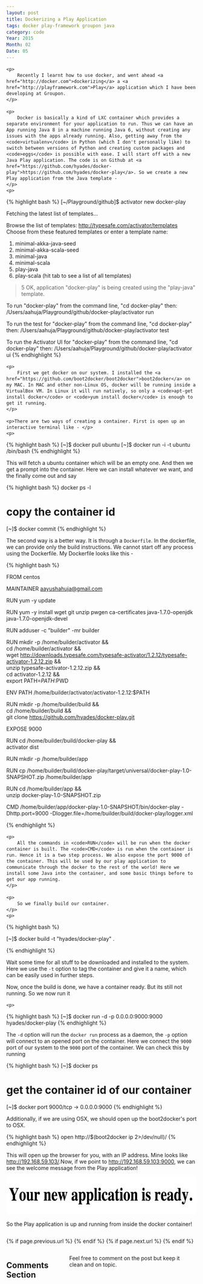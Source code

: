 ```yaml
---
layout: post
title: Dockerizing a Play Application
tags: docker play-framework groupon java
category: code
Year: 2015
Month: 02
Date: 05
---
```


<div>

	<p>
		Recently I learnt how to use docker, and went ahead <a href="http://docker.com">dockerizing</a> a <a href="http://playframework.com">Play</a> application which I have been developing at Groupon.
	</p>

	<p>
		Docker is basically a kind of LXC container which provides a separate environment for your application to run. Thus we can have an App running Java 8 in a machine running Java 6, without creating any issues with the apps already running. Also, getting away from the <code>virtualenv</code> in Python (which I don't personally like) to switch between versions of Python and creating custom packages and <code>eggs</code> is possible with ease. I will start off with a new Java Play application. The code is on Github at <a href="https://github.com/hyades/docker-play">https://github.com/hyades/docker-play</a>. So we create a new Play application from the Java template - 
	</p>
	<p>
{% highlight bash %}
[~/Playground/github]$ activator new docker-play                                                                                                                                                       

Fetching the latest list of templates...

Browse the list of templates: http://typesafe.com/activator/templates
Choose from these featured templates or enter a template name:
  1) minimal-akka-java-seed
  2) minimal-akka-scala-seed
  3) minimal-java
  4) minimal-scala
  5) play-java
  6) play-scala
(hit tab to see a list of all templates)
> 5
OK, application "docker-play" is being created using the "play-java" template.

To run "docker-play" from the command line, "cd docker-play" then:
/Users/aahuja/Playground/github/docker-play/activator run

To run the test for "docker-play" from the command line, "cd docker-play" then:
/Users/aahuja/Playground/github/docker-play/activator test

To run the Activator UI for "docker-play" from the command line, "cd docker-play" then:
/Users/aahuja/Playground/github/docker-play/activator ui
{% endhighlight %}
	</p>

	<p>
		First we get docker on our system. I installed the <a href="https://github.com/boot2docker/boot2docker">boot2docker</a> on my MAC. In MAC and other non-Linux OS, docker will be running inside a VirtualBox VM. In Linux it will run natively, so only a <code>apt-get install docker</code> or <code>yum install docker</code> is enough to get it running. 
	</p>

	<p>There are two ways of creating a container. First is open up an interactive terminal like - </p>
	<p>
{% highlight bash %}
[~]$ docker pull ubuntu
[~]$ docker run -i -t ubuntu /bin/bash
{% endhighlight %}
	</p>
	<p>This will fetch a ubuntu container which will be an empty one. And then we get a prompt into the container. Here we can install whatever we want, and the finally come out and say</p>
{% highlight bash %}
docker ps -l
# copy the container id
[~]$ docker commit <container-id>
{% endhighlight %}
	<p>
		The second way is a better way. It is through a <code>Dockerfile</code>. In the dockerfile, we can provide only the build instructions. We cannot start off any process using the Dockerfile. My Dockerfile looks like this - 
	</p>
	<p>
{% highlight bash %}

FROM centos 

MAINTAINER aayushahuja@gmail.com

RUN yum -y update

RUN yum -y install wget git unzip pwgen ca-certificates java-1.7.0-openjdk java-1.7.0-openjdk-devel

RUN adduser -c "builder" -mr builder

RUN mkdir -p /home/builder/activator && \
    cd /home/builder/activator && \
    wget http://downloads.typesafe.com/typesafe-activator/1.2.12/typesafe-activator-1.2.12.zip && \
    unzip typesafe-activator-1.2.12.zip && \
    cd activator-1.2.12 && \
    export PATH=$PATH:$PWD

ENV PATH /home/builder/activator/activator-1.2.12:$PATH

RUN mkdir -p /home/builder/build && \
    cd /home/builder/build && \
    git clone https://github.com/hyades/docker-play.git

EXPOSE 9000

RUN cd /home/builder/build/docker-play && \
    activator dist

RUN mkdir -p /home/builder/app

RUN cp /home/builder/build/docker-play/target/universal/docker-play-1.0-SNAPSHOT.zip /home/builder/app 
 
RUN cd /home/builder/app && \
    unzip docker-play-1.0-SNAPSHOT.zip
 
CMD /home/builder/app/docker-play-1.0-SNAPSHOT/bin/docker-play -Dhttp.port=9000 -Dlogger.file=/home/builder/build/docker-play/logger.xml


{% endhighlight %}
	</p>

	<p>
		All the commands in <code>RUN</code> will be run when the docker container is built. The <code>CMD</code> is run when the container is run. Hence it is a two step process. We also expose the port 9000 of the container. This will be used by our play application to communicate through the docker to the rest of the world! Here we install some Java into the container, and some basic things before to get our app running.
	</p>

	<p>
		So we finally build our container. 
	</p>
	<p>
{% highlight bash %}

[~]$ docker build  -t  "hyades/docker-play" .

{% endhighlight %}
	</p>
	<p>
		Wait some time for all stuff to be downloaded and installed to the system. Here we use the <code>-t</code> option to tag the container and give it a name, which can be easily used in further steps.
	</p>
	<p>
		Now, once the build is done, we have a container ready. But its still not running. So we now run it
	</p>

	<p>
{% highlight bash %}
[~]$ docker run -d -p 0.0.0.0:9000:9000 hyades/docker-play
{% endhighlight %}
	</p>
	<p>
		The <code>-d</code> option will run the <code>docker run</code> process as a daemon, the <code>-p</code> option will connect to an opened port on the container. Here we connect the <code>9000</code> port of our system to the <code>9000</code> port of the container. We can check this by running
	</p>
	<p>
{% highlight bash %}
[~]$ docker ps
# get the container id of our container
[~]$ docker port <container-id>
9000/tcp -> 0.0.0.0:9000
{% endhighlight %}
	</p>
	<p>
		Additionally, if we are using OSX, we should open up the boot2docker's port to OSX. 
	</p>
	<p>
{% highlight bash %}
 open http://$(boot2docker ip 2>/dev/null)/
{% endhighlight %}
	</p>
	<p>
		This will open up the browser for you, with an IP address. Mine looks like <a href="http://192.168.59.103/">http://192.168.59.103/</a>.Now, if we point to <a href="http://192.168.59.103:9000">http://192.168.59.103:9000</a>, we can see the welcome message from the Play application!
	</p>
	<div>
		<p>
			<img src="/images/play-app-docker.png" style="width:auto; height: 100px">
		</p>
	</div>
	<p>So the Play application is up and running from inside the docker container!</p>
	

</div>



<div class="row">	
	<div class="span9 column">
			<p class="pull-right">{% if page.previous.url %} <a href="{{page.previous.url}}" title="Previous Post: {{page.previous.title}}"><i class="icon-chevron-left"></i></a> 	{% endif %}   {% if page.next.url %} 	<a href="{{page.next.url}}" title="Next Post: {{page.next.title}}"><i class="icon-chevron-right"></i></a> 	{% endif %} </p>  
	</div>

</div>

<div class="row">	
    <div class="span9 columns">    
		<h2>Comments Section</h2>
	    <p>Feel free to comment on the post but keep it clean and on topic.</p>	
		<div id="disqus_thread"></div>
		<script type="text/javascript">
			/* * * CONFIGURATION VARIABLES: EDIT BEFORE PASTING INTO YOUR WEBPAGE * * */
			var disqus_shortname = 'aayushahuja'; // required: replace example with your forum shortname
			
			
			/* * * DON'T EDIT BELOW THIS LINE * * */
			(function() {
				var dsq = document.createElement('script'); dsq.type = 'text/javascript'; dsq.async = true;
				dsq.src = 'http://' + disqus_shortname + '.disqus.com/embed.js';
				(document.getElementsByTagName('head')[0] || document.getElementsByTagName('body')[0]).appendChild(dsq);
			})();
		</script>
		<noscript>Please enable JavaScript to view the <a href="http://disqus.com/?ref_noscript">comments powered by Disqus.</a></noscript>
		<a href="http://disqus.com" class="dsq-brlink">blog comments powered by <span class="logo-disqus">Disqus</span></a>
	</div>
</div>

<!-- Twitter -->
<script>!function(d,s,id){var js,fjs=d.getElementsByTagName(s)[0];if(!d.getElementById(id)){js=d.createElement(s);js.id=id;js.src="//platform.twitter.com/widgets.js";fjs.parentNode.insertBefore(js,fjs);}}(document,"script","twitter-wjs");</script>

<!-- Google + -->
<script type="text/javascript">
  (function() {
    var po = document.createElement('script'); po.type = 'text/javascript'; po.async = true;
    po.src = 'https://apis.google.com/js/plusone.js';
    var s = document.getElementsByTagName('script')[0]; s.parentNode.insertBefore(po, s);
  })();
</script>
<!-- Written by hyades -->

